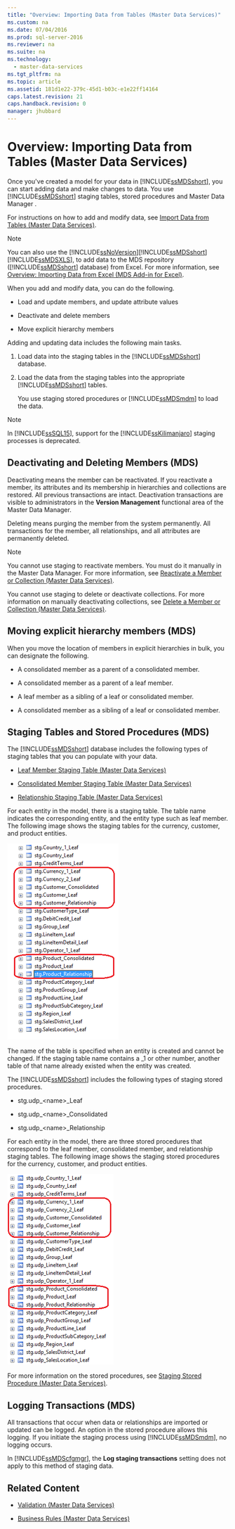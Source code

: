```yaml
---
title: "Overview: Importing Data from Tables (Master Data Services)"
ms.custom: na
ms.date: 07/04/2016
ms.prod: sql-server-2016
ms.reviewer: na
ms.suite: na
ms.technology: 
  - master-data-services
ms.tgt_pltfrm: na
ms.topic: article
ms.assetid: 181d1e22-379c-45d1-b03c-e1e22ff14164
caps.latest.revision: 21
caps.handback.revision: 0
manager: jhubbard
---
```

# Overview: Importing Data from Tables (Master Data Services)
Once you've created a model for your data in [!INCLUDE[ssMDSshort](../../Topics/TopicNameContainA/tokens/ssMDSshort_md.md)], you can start adding data and make changes to data.   You use [!INCLUDE[ssMDSshort](../../Topics/TopicNameContainA/tokens/ssMDSshort_md.md)] staging tables, stored procedures and Master Data Manager .  
  
 For instructions on how to add and modify data, see [Import Data from Tables (Master Data Services)](../../Topics/TopicNameNotContainA/Import-Data-from-Tables--Master-Data-Services-.md).  
  
> [!NOTE]  
>  You can also use the [!INCLUDE[ssNoVersion](../../Topics/TopicNameContainA/tokens/ssNoVersion_md.md)][!INCLUDE[ssMDSshort](../../Topics/TopicNameContainA/tokens/ssMDSshort_md.md)][!INCLUDE[ssMDSXLS](../../Topics/TopicNameContainA/tokens/ssMDSXLS_md.md)], to add data to the MDS repository ([!INCLUDE[ssMDSshort](../../Topics/TopicNameContainA/tokens/ssMDSshort_md.md)] database) from Excel. For more information, see [Overview: Importing Data from Excel (MDS Add-in for Excel)](../Topic/Overview:%20Importing%20Data%20from%20Excel%20\(MDS%20Add-in%20for%20Excel\).md).  
  
 When you add and modify data, you can do the following.  
  
-   Load and update members, and update attribute values  
  
-   Deactivate and delete members  
  
-   Move explicit hierarchy members  
  
 Adding and updating data  includes the following main tasks.  
  
1.  Load data into the staging tables in the [!INCLUDE[ssMDSshort](../../Topics/TopicNameContainA/tokens/ssMDSshort_md.md)] database.  
  
2.  Load the data from the staging tables into the appropriate [!INCLUDE[ssMDSshort](../../Topics/TopicNameContainA/tokens/ssMDSshort_md.md)] tables.  
  
     You use staging stored procedures or [!INCLUDE[ssMDSmdm](../../Topics/TopicNameContainA/tokens/ssMDSmdm_md.md)] to load the data.  
  
> [!NOTE]  
>  In [!INCLUDE[ssSQL15](../../Topics/TopicNameContainA/tokens/ssSQL15_md.md)], support for the [!INCLUDE[ssKilimanjaro](../../Topics/TopicNameContainA/tokens/ssKilimanjaro_md.md)] staging processes is deprecated.  
  
## Deactivating and Deleting Members (MDS)  
 Deactivating means the member can be reactivated. If you reactivate a member, its attributes and its membership in hierarchies and collections are restored. All previous transactions are intact. Deactivation transactions are visible to administrators in the **Version Management** functional area of the Master Data Manager.  
  
 Deleting means purging the member from the system permanently. All transactions for the member, all relationships, and all attributes are permanently deleted.  
  
> [!NOTE]  
>  You cannot use staging to reactivate members. You must do it manually in the Master Data Manager. For more information, see [Reactivate a Member or Collection (Master Data Services)](../../Topics/TopicNameContainA/Reactivate-a-Member-or-Collection--Master-Data-Services-.md).  
>   
>  You cannot use staging to delete or deactivate collections. For more information on manually deactivating collections, see [Delete a Member or Collection (Master Data Services)](../../Topics/TopicNameContainA/Delete-a-Member-or-Collection--Master-Data-Services-.md).  
  
## Moving explicit hierarchy members (MDS)  
 When you move the location of members in explicit hierarchies in bulk, you can designate the following.  
  
-   A consolidated member as a parent of a consolidated member.  
  
-   A consolidated member as a parent of a leaf member.  
  
-   A leaf member as a sibling of a leaf or consolidated member.  
  
-   A consolidated member as a sibling of a leaf or consolidated member.  
  
## Staging Tables and Stored Procedures (MDS)  
 The [!INCLUDE[ssMDSshort](../../Topics/TopicNameContainA/tokens/ssMDSshort_md.md)] database includes the following types of staging tables that you can populate with your  data.  
  
-   [Leaf Member Staging Table (Master Data Services)](../../Topics/TopicNameNotContainA/Leaf-Member-Staging-Table--Master-Data-Services-.md)  
  
-   [Consolidated Member Staging Table (Master Data Services)](../../Topics/TopicNameNotContainA/Consolidated-Member-Staging-Table--Master-Data-Services-.md)  
  
-   [Relationship Staging Table (Master Data Services)](../../Topics/TopicNameNotContainA/Relationship-Staging-Table--Master-Data-Services-.md)  
  
 For each entity in the model, there is a staging table. The table name indicates the corresponding entity, and the entity type such as leaf member. The following image shows the staging tables for the currency, customer, and product entities.  
  
 ![Staging Tables in MDS database](../../Topics/TopicNameNotContainA/images/mds_Staging_Tables.png "mds_Staging_Tables")  
  
 The name of the  table is specified when an entity is created and cannot be changed. If the staging table name contains a _1 or other number, another table of that name already existed when the entity was created.  
  
 The [!INCLUDE[ssMDSshort](../../Topics/TopicNameContainA/tokens/ssMDSshort_md.md)] includes the following types of staging stored procedures.  
  
-   stg.udp_<name\>_Leaf  
  
-   stg.udp_<name\>_Consolidated  
  
-   stg.udp_<name\>_Relationship  
  
 For each entity in the model, there are three stored procedures that correspond to the leaf member, consolidated member, and relationship staging tables.  The following image shows the staging stored procedures for the currency, customer, and product entities.  
  
 ![Staging stored procedures in the MDS database](../../Topics/TopicNameNotContainA/images/mds_staging_storedProcedures.png "mds_staging_storedProcedures")  
  
 For more information on the stored procedures, see [Staging Stored Procedure (Master Data Services)](../../Topics/TopicNameNotContainA/Staging-Stored-Procedure--Master-Data-Services-.md).  
  
## Logging Transactions (MDS)  
 All transactions that occur when data or relationships are imported or updated can be logged. An option in the stored procedure allows this logging. If you initiate the staging process using [!INCLUDE[ssMDSmdm](../../Topics/TopicNameContainA/tokens/ssMDSmdm_md.md)], no logging occurs.  
  
 In [!INCLUDE[ssMDScfgmgr](../../Topics/TopicNameContainA/tokens/ssMDScfgmgr_md.md)], the **Log staging transactions** setting does not apply to this method of staging data.  
  
## Related Content  
  
-   [Validation (Master Data Services)](../../Topics/TopicNameNotContainA/Validation--Master-Data-Services-.md)  
  
-   [Business Rules (Master Data Services)](../../Topics/TopicNameNotContainA/Business-Rules--Master-Data-Services-.md)